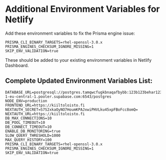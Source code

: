 # Additional Environment Variables for Netlify

Add these environment variables to fix the Prisma engine issue:

```env
PRISMA_CLI_BINARY_TARGETS=rhel-openssl-3.0.x
PRISMA_ENGINES_CHECKSUM_IGNORE_MISSING=1
SKIP_ENV_VALIDATION=true
```

These should be added to your existing environment variables in Netlify Dashboard.

## Complete Updated Environment Variables List:

```env
DATABASE_URL=postgresql://postgres.tamqwcfugkbnaqafbybb:123b123behar123@aws-1-eu-central-1.pooler.supabase.com:6543/postgres
NODE_ENV=production
FRONTEND_URL=https://kiiltoloisto.fi
NEXTAUTH_SECRET=S7S2xkaOyNO7HoumKPAJxwiPHVLku45xpFBoFcc8omQ=
NEXTAUTH_URL=https://kiiltoloisto.fi
DB_MAX_CONNECTIONS=10
DB_POOL_TIMEOUT=10
DB_CONNECT_TIMEOUT=10
ENABLE_DB_MONITORING=true
SLOW_QUERY_THRESHOLD=1000
MAX_QUERY_HISTORY=100
PRISMA_CLI_BINARY_TARGETS=rhel-openssl-3.0.x
PRISMA_ENGINES_CHECKSUM_IGNORE_MISSING=1
SKIP_ENV_VALIDATION=true
```